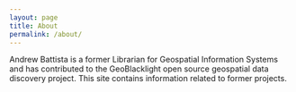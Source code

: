 ```yaml
---
layout: page
title: About
permalink: /about/
---
```


Andrew Battista is a former Librarian for Geospatial Information Systems and has contributed to the GeoBlacklight open source geospatial data discovery project. This site contains information related to former projects.

